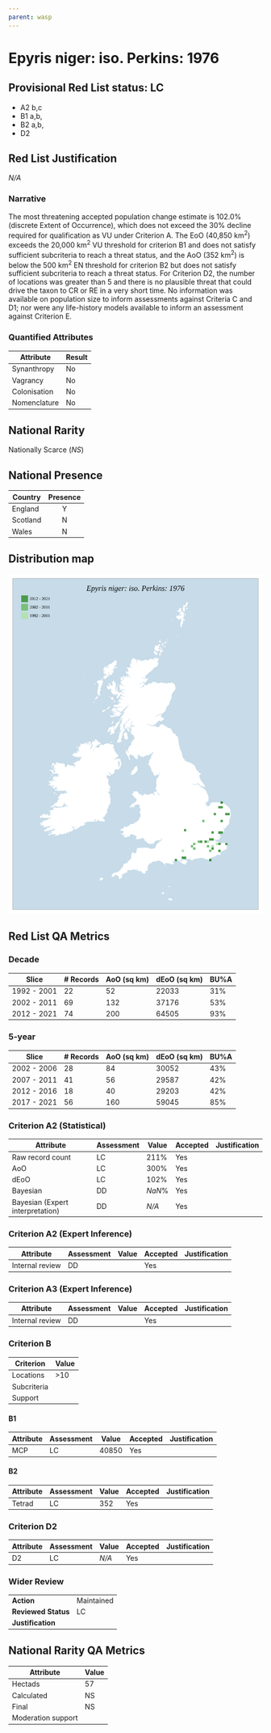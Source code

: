 ```yaml
---
parent: wasp
---
```


# Epyris niger: iso. Perkins: 1976

## Provisional Red List status: LC
- A2 b,c
- B1 a,b, 
- B2 a,b, 
- D2

## Red List Justification
*N/A*
### Narrative


The most threatening accepted population change estimate is 102.0% (discrete Extent of Occurrence), which does not exceed the 30% decline required for qualification as VU under Criterion A. The EoO (40,850 km<sup>2</sup>) exceeds the 20,000 km<sup>2</sup> VU threshold for criterion B1 and does not satisfy sufficient subcriteria to reach a threat status, and the AoO (352 km<sup>2</sup>) is below the 500 km<sup>2</sup> EN threshold for criterion B2 but does not satisfy sufficient subcriteria to reach a threat status. For Criterion D2, the number of locations was greater than 5 and there is no plausible threat that could drive the taxon to CR or RE in a very short time. No information was available on population size to inform assessments against Criteria C and D1; nor were any life-history models available to inform an assessment against Criterion E.
### Quantified Attributes
|Attribute|Result|
|---|---|
|Synanthropy|No|
|Vagrancy|No|
|Colonisation|No|
|Nomenclature|No|


## National Rarity
Nationally Scarce (*NS*)

## National Presence
|Country|Presence
|---|:-:|
|England|Y|
|Scotland|N|
|Wales|N|


## Distribution map
![](../map/460.svg)

## Red List QA Metrics
### Decade
| Slice | # Records | AoO (sq km) | dEoO (sq km) |BU%A |
|---|---|---|---|---|
|1992 - 2001|22|52|22033|31%|
|2002 - 2011|69|132|37176|53%|
|2012 - 2021|74|200|64505|93%|
### 5-year
| Slice | # Records | AoO (sq km) | dEoO (sq km) |BU%A |
|---|---|---|---|---|
|2002 - 2006|28|84|30052|43%|
|2007 - 2011|41|56|29587|42%|
|2012 - 2016|18|40|29203|42%|
|2017 - 2021|56|160|59045|85%|
### Criterion A2 (Statistical)
|Attribute|Assessment|Value|Accepted|Justification
|---|---|---|---|---|
|Raw record count|LC|211%|Yes||
|AoO|LC|300%|Yes||
|dEoO|LC|102%|Yes||
|Bayesian|DD|*NaN*%|Yes||
|Bayesian (Expert interpretation)|DD|*N/A*|Yes||
### Criterion A2 (Expert Inference)
|Attribute|Assessment|Value|Accepted|Justification
|---|---|---|---|---|
|Internal review|DD||Yes||
### Criterion A3 (Expert Inference)
|Attribute|Assessment|Value|Accepted|Justification
|---|---|---|---|---|
|Internal review|DD||Yes||
### Criterion B
|Criterion| Value|
|---|---|
|Locations|>10|
|Subcriteria||
|Support||
#### B1
|Attribute|Assessment|Value|Accepted|Justification
|---|---|---|---|---|
|MCP|LC|40850|Yes||
#### B2
|Attribute|Assessment|Value|Accepted|Justification
|---|---|---|---|---|
|Tetrad|LC|352|Yes||
### Criterion D2
|Attribute|Assessment|Value|Accepted|Justification
|---|---|---|---|---|
|D2|LC|*N/A*|Yes||
### Wider Review
|  |  |
|---|---|
|**Action**|Maintained|
|**Reviewed Status**|LC|
|**Justification**||


## National Rarity QA Metrics
|Attribute|Value|
|---|---|
|Hectads|57|
|Calculated|NS|
|Final|NS|
|Moderation support||


